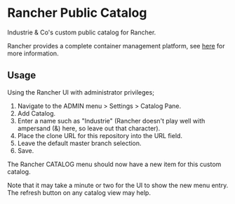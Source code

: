 # Rancher Public Catalog

Industrie & Co's custom public catalog for Rancher.

Rancher provides a complete container management platform, see [here](http://rancher.com/) for more information.

## Usage

Using the Rancher UI with administrator privileges;

  1. Navigate to the ADMIN menu > Settings > Catalog Pane.
  2. Add Catalog.
  3. Enter a name such as "Industrie" (Rancher doesn't play well with ampersand (&) here, so leave out that character).
  4. Place the clone URL for this repository into the URL field.
  5. Leave the default master branch selection.
  5. Save.

The Rancher CATALOG menu should now have a new item for this custom catalog.

Note that it may take a minute or two for the UI to show the new menu entry.  The refresh button on any catalog view may help.
